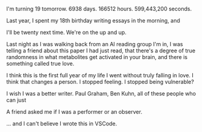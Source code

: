 <!-- ---
layout: post
title:  "Turning 19"
date:   2023-11-16 20:50:32 -0400
categories: jekyll update, essay
--- -->

I'm turning 19 tomorrow. 6938 days. 166512 hours. 599,443,200 seconds.

Last year, I spent my 18th birthday writing essays in the morning, and 

I'll be twenty next time. We're on the up and up.

Last night as I was walking back from an AI reading group I'm in, I was telling a friend about this paper I had just read, that there's a degree of true randomness in what metabolites get activated in your brain, and there is something called true love.

I think this is the first full year of my life I went without truly falling in love. I think that changes a person. I stopped feeling. I stopped being vulnerable?

I wish I was a better writer. Paul Graham, Ben Kuhn, all of these people who can just

A friend asked me if I was a performer or an observer. 

... and I can't believe I wrote this in VSCode.